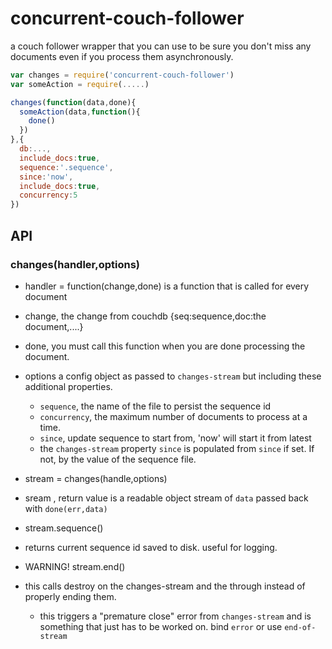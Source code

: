 # concurrent-couch-follower
a couch follower wrapper that you can use to be sure you don't miss any documents even if you process them asynchronously.

```js
var changes = require('concurrent-couch-follower')
var someAction = require(.....)

changes(function(data,done){
  someAction(data,function(){
    done()
  })  
},{
  db:...,
  include_docs:true,
  sequence:'.sequence',
  since:'now',
  include_docs:true,
  concurrency:5
})
```

API
---

### changes(handler,options)

- handler = function(change,done) 
 is a function that is called for every document
 - change, the change from couchdb {seq:sequence,doc:the document,....}
 - done, you must call this function when you are done processing the document.

- options
  a config object as passed to `changes-stream` but including these additional properties.
  - `sequence`, the name of the file to persist the sequence id
  - `concurrency`, the maximum number of documents to process at a time.
  - `since`, update sequence to start from, 'now' will start it from latest
  - the `changes-stream` property `since` is populated from `since` if set. If not, by the value of the sequence file.

-  stream = changes(handle,options)
  - sream , return value is a readable object stream of `data` passed back with `done(err,data)`

- stream.sequence()
 - returns current sequence id saved to disk. useful for logging.

- WARNING! stream.end()
 - this calls destroy on the changes-stream and the through instead of properly ending them.
    - this triggers a "premature close" error from `changes-stream` and is something that just has to be worked on. bind `error` or use `end-of-stream`
